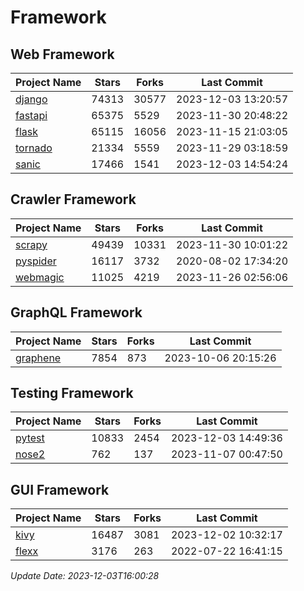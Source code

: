 # Framework

## Web Framework
| Project Name | Stars | Forks | Last Commit |
| ------------ | ----- | ----- | ----------- |
| [django](https://github.com/django/django) | 74313 | 30577 | 2023-12-03 13:20:57 |
| [fastapi](https://github.com/tiangolo/fastapi) | 65375 | 5529 | 2023-11-30 20:48:22 |
| [flask](https://github.com/pallets/flask) | 65115 | 16056 | 2023-11-15 21:03:05 |
| [tornado](https://github.com/tornadoweb/tornado) | 21334 | 5559 | 2023-11-29 03:18:59 |
| [sanic](https://github.com/sanic-org/sanic) | 17466 | 1541 | 2023-12-03 14:54:24 |

## Crawler Framework
| Project Name | Stars | Forks | Last Commit |
| ------------ | ----- | ----- | ----------- |
| [scrapy](https://github.com/scrapy/scrapy) | 49439 | 10331 | 2023-11-30 10:01:22 |
| [pyspider](https://github.com/binux/pyspider) | 16117 | 3732 | 2020-08-02 17:34:20 |
| [webmagic](https://github.com/code4craft/webmagic) | 11025 | 4219 | 2023-11-26 02:56:06 |

## GraphQL Framework
| Project Name | Stars | Forks | Last Commit |
| ------------ | ----- | ----- | ----------- |
| [graphene](https://github.com/graphql-python/graphene) | 7854 | 873 | 2023-10-06 20:15:26 |

## Testing Framework
| Project Name | Stars | Forks | Last Commit |
| ------------ | ----- | ----- | ----------- |
| [pytest](https://github.com/pytest-dev/pytest) | 10833 | 2454 | 2023-12-03 14:49:36 |
| [nose2](https://github.com/nose-devs/nose2) | 762 | 137 | 2023-11-07 00:47:50 |

## GUI Framework
| Project Name | Stars | Forks | Last Commit |
| ------------ | ----- | ----- | ----------- |
| [kivy](https://github.com/kivy/kivy) | 16487 | 3081 | 2023-12-02 10:32:17 |
| [flexx](https://github.com/flexxui/flexx) | 3176 | 263 | 2022-07-22 16:41:15 |

*Update Date: 2023-12-03T16:00:28*